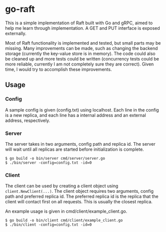 # go-raft
This is a simple implementation of Raft built with Go and gRPC, aimed to help me learn through implementation. A GET and PUT interface is exposed externally.

Most of Raft functionality is implemented and tested, but small parts may be missing. Many improvements can be made, such as changing the backend storage (currently the key-value store is in memory). The code could also be cleaned up and more tests could be written (concurrency tests could be more reliable, currently I am not completely sure they are correct). Given time, I would try to accomplish these improvements.

## Usage

### Config
A sample config is given (config.txt) using localhost. Each line in the config is a new replica, and each line has a internal address and an external address, respectively.

### Server
The server takes in two arguments, config path and replica id. The server will wait until all replicas are started before initialization is complete.

```
$ go build -o bin/server cmd/server/server.go
$ ./bin/server -config=config.txt -id=0
```

### Client
The client can be used by creating a client object using `client.NewClient(...)`. The client object requires two arguments, config path and preferred replica id. The preferred replica id is the replica that the client will contact first on all requests. This is usually the closest replica.

An example usage is given in cmd/client/example_client.go.

```
$ go build -o bin/client cmd/client/example_client.go
$ ./bin/client -config=config.txt -id=0
```
